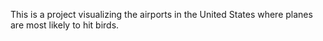 This is a project visualizing the airports in the United States where planes are most likely to hit birds.